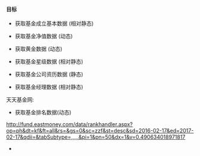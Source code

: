 #### 目标

- 获取基金成立基本数据 (相对静态)

- 获取基金净值数据 (动态)

- 获取黄金数据 (动态)

- 获取基金星级数据 (相对静态)

- 获取基金公司资历数据 (静态)

- 获取基金经理数据 (相对静态)

天天基金网:
- 获取基金排名数据(动态)

http://fund.eastmoney.com/data/rankhandler.aspx?op=ph&dt=kf&ft=all&rs=&gs=0&sc=zzf&st=desc&sd=2016-02-17&ed=2017-02-17&qdii=&tabSubtype=,,,,,&pi=1&pn=50&dx=1&v=0.490634018971817

-